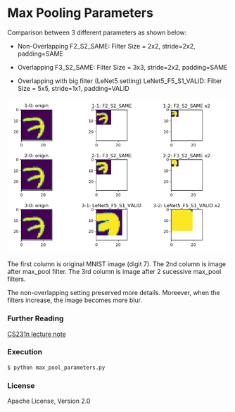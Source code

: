# Max Pooling Parameters

Comparison between 3 different parameters as shown below:

 * Non-Overlapping
    F2_S2_SAME: Filter Size = 2x2, stride=2x2, padding=SAME

 * Overlapping 
    F3_S2_SAME: Filter Size = 3x3, stride=2x2, padding=SAME

 * Overlapping with big filter (LeNet5 setting)
    LeNet5_F5_S1_VALID: Filter Size = 5x5, stride=1x1, padding=VALID

![N|Solid](https://github.com/Brandon-HY-Lin/deep_learning_comparision/blob/master/cnn/parameters/max_pool/conv_twice.png?raw=true)

The first column is original MNIST image (digit 7). The 2nd column is image after max_pool filter. The 3rd column is image after 2 sucessive max_pool filters.

The non-overlapping setting preserved more details. Moreever, when the filters increase, the image becomes more blur.

### Further Reading
[CS231n lecture note](http://cs231n.github.io/convolutional-networks/)

### Execution
```sh
$ python max_pool_parameters.py
```

### License

Apache License, Version 2.0
